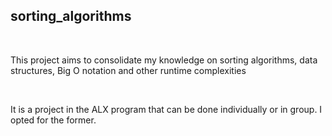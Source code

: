 <h2> sorting_algorithms </h2><br>
<p> This project aims to consolidate my knowledge on sorting algorithms, data structures, Big O notation and other runtime complexities</p>
<br>
<p> It is a project in the ALX program that can be done individually or in group. I opted for the former.</p><br>
